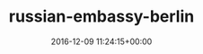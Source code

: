 ---
title:		"russian-embassy-berlin"
type:		"upload"
description:		"TBC"
date:		"2016-12-09 11:24:15+00:00"
album:		"city"
filename:		"russian-embassy-berlin.md"
series:		""
cl_public_id:		"city/russian-embassy-berlin"
cl_version:		1497000393
format:		"tiff"
bytes:		1646216
width:		810
height:		1440
exposure_mode:		"Auto"
program:		"Aperture-priority AE"
aperture:		"7.1"
focal_length:		"24.0 mm"
iso:		"200"
shutter_speed:		"1/40"
metering:		"Multi-segment"
flash:		"Off, Did not fire"
white_balance:		"Custom"
colour_temp:		"5550"
has_crop:		"false"
orientation:		"Horizontal (normal)"
camera_model:		"NIKON D800"
lens_info:		"24-70mm f/2.8"
artist:		"No artist info"
x_resolution:		"300"
y_resolution:		"300"
---